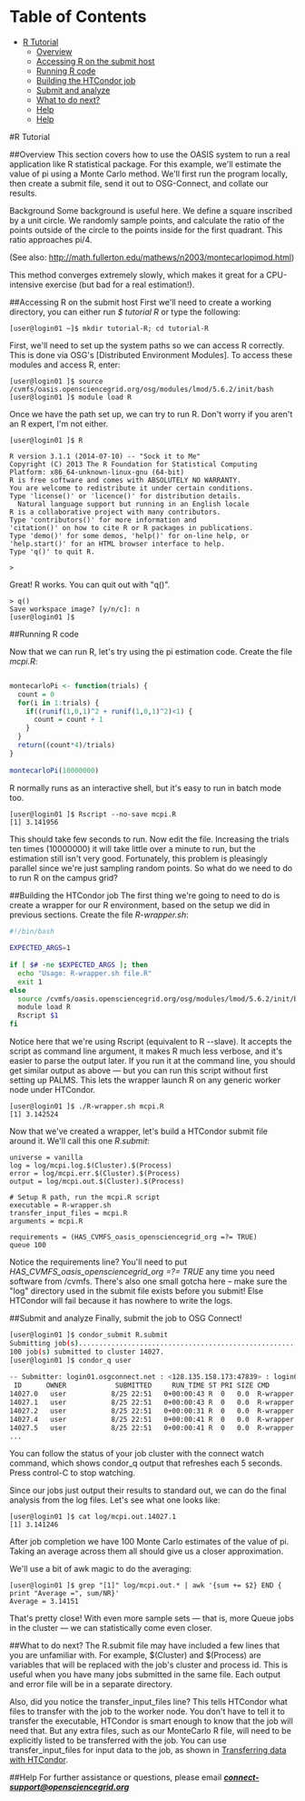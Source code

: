 Table of Contents
=================

  * [R Tutorial](#osg-connect-r-tutorial)
    * [Overview](#overview)
    * [Accessing R on the submit host](#accessing-r-on-the-submit-host)
    * [Running R code](#running-r-code)
    * [Building the HTCondor job](#building-the-htcondor-job)
    * [Submit and analyze](#submit-and-analyze)
    * [What to do next?](#what-to-do-next)
    * [Help](#help)
    * [Help](#help-1)


#R Tutorial

##Overview
This section covers how to use the OASIS system to run a real application like R statistical package. For this example, we'll estimate the value of pi using a Monte Carlo method. We'll first run the program locally, then create a submit file, send it out to OSG-Connect, and collate our results.

Background
Some background is useful here. We define a square inscribed by a unit circle. We randomly sample points, and calculate the ratio of the points outside of the circle to the points inside for the first quadrant. This ratio approaches pi/4.

(See also: http://math.fullerton.edu/mathews/n2003/montecarlopimod.html)

This method converges extremely slowly, which makes it great for a CPU-intensive exercise (but bad for a real estimation!).

##Accessing R on the submit host
First we'll need to create a working directory, you can either run *$ tutorial R* or type the following:
````
[user@login01 ~]$ mkdir tutorial-R; cd tutorial-R
````

First, we'll need to set up the system paths so we can access R correctly. This is done via OSG's [Distributed Environment Modules]. To access these modules and access R, enter:
````
[user@login01 ]$ source /cvmfs/oasis.opensciencegrid.org/osg/modules/lmod/5.6.2/init/bash
[user@login01 ]$ module load R
````

Once we have the path set up, we can try to run R. Don't worry if you aren't an R expert, I'm not either.
````
[user@login01 ]$ R
 
R version 3.1.1 (2014-07-10) -- "Sock it to Me"
Copyright (C) 2013 The R Foundation for Statistical Computing
Platform: x86_64-unknown-linux-gnu (64-bit)
R is free software and comes with ABSOLUTELY NO WARRANTY.
You are welcome to redistribute it under certain conditions.
Type 'license()' or 'licence()' for distribution details.
  Natural language support but running in an English locale
R is a collaborative project with many contributors.
Type 'contributors()' for more information and
'citation()' on how to cite R or R packages in publications.
Type 'demo()' for some demos, 'help()' for on-line help, or
'help.start()' for an HTML browser interface to help.
Type 'q()' to quit R.
 
>
````

Great! R works. You can quit out with "q()". 
````
> q()
Save workspace image? [y/n/c]: n
[user@login01 ]$
````

##Running R code

Now that we can run R, let's try using the pi estimation code. Create the file *mcpi.R*:
````R

montecarloPi <- function(trials) {
  count = 0
  for(i in 1:trials) {
    if((runif(1,0,1)^2 + runif(1,0,1)^2)<1) {
      count = count + 1
    }
  }
  return((count*4)/trials)
}
 
montecarloPi(10000000)
````

R normally runs as an interactive shell, but it's easy to run in batch mode too.
````
[user@login01 ]$ Rscript --no-save mcpi.R
[1] 3.141956
````

This should take few seconds to run. Now edit the file. Increasing the trials ten times (10000000) it will take little over a minute to run, but the estimation still isn't very good. Fortunately, this problem is pleasingly parallel since we're just sampling random points. So what do we need to do to run R on the campus grid?

##Building the HTCondor job
The first thing we're going to need to do is create a wrapper for our R environment, based on the setup we did in previous sections. Create the file *R-wrapper.sh*:
````bash
#!/bin/bash
 
EXPECTED_ARGS=1
 
if [ $# -ne $EXPECTED_ARGS ]; then
  echo "Usage: R-wrapper.sh file.R"
  exit 1
else
  source /cvmfs/oasis.opensciencegrid.org/osg/modules/lmod/5.6.2/init/bash
  module load R
  Rscript $1
fi
````

Notice here that we're using Rscript (equivalent to R --slave). It accepts the script as command line argument, it makes R much less verbose, and it's easier to parse the output later. If you run it at the command line, you should get similar output as above — but you can run this script without first setting up PALMS. This lets the wrapper launch R on any generic worker node under HTCondor.
````
[user@login01 ]$ ./R-wrapper.sh mcpi.R
[1] 3.142524
````

Now that we've created a wrapper, let's build a HTCondor submit file around it. We'll call this one *R.submit*:
````
universe = vanilla
log = log/mcpi.log.$(Cluster).$(Process)
error = log/mcpi.err.$(Cluster).$(Process)
output = log/mcpi.out.$(Cluster).$(Process)
 
# Setup R path, run the mcpi.R script
executable = R-wrapper.sh
transfer_input_files = mcpi.R
arguments = mcpi.R
 
requirements = (HAS_CVMFS_oasis_opensciencegrid_org =?= TRUE)
queue 100 
````

Notice the requirements line? You'll need to put *HAS_CVMFS_oasis_opensciencegrid_org =?= TRUE* any time you need software from /cvmfs. There's also one small gotcha here – make sure the "log" directory used in the submit file exists before you submit! Else HTCondor will fail because it has nowhere to write the logs.

##Submit and analyze
Finally, submit the job to OSG Connect!
````bash
[user@login01 ]$ condor_submit R.submit
Submitting job(s)....................................................................................................
100 job(s) submitted to cluster 14027.
[user@login01 ]$ condor_q user
 
-- Submitter: login01.osgconnect.net : <128.135.158.173:47839> : login01.osgconnect.net
 ID      OWNER            SUBMITTED     RUN_TIME ST PRI SIZE CMD
14027.0   user           8/25 22:51   0+00:00:43 R  0   0.0  R-wrapper.sh mcpi.
14027.1   user           8/25 22:51   0+00:00:43 R  0   0.0  R-wrapper.sh mcpi.
14027.2   user           8/25 22:51   0+00:00:31 R  0   0.0  R-wrapper.sh mcpi.
14027.4   user           8/25 22:51   0+00:00:41 R  0   0.0  R-wrapper.sh mcpi.
14027.5   user           8/25 22:51   0+00:00:41 R  0   0.0  R-wrapper.sh mcpi.
...
````

You can follow the status of your job cluster with the connect watch command, which shows condor_q output that refreshes each 5 seconds.  Press control-C to stop watching.

Since our jobs just output their results to standard out, we can do the final analysis from the log files. Let's see what one looks like:
````
[user@login01 ]$ cat log/mcpi.out.14027.1
[1] 3.141246
````

After job completion we have 100 Monte Carlo estimates of the value of pi. Taking an average across them all should give us a closer approximation.

We'll use a bit of awk magic to do the averaging:
````
[user@login01 ]$ grep "[1]" log/mcpi.out.* | awk '{sum += $2} END { print "Average =", sum/NR}'
Average = 3.14151
````

That's pretty close! With even more sample sets — that is, more Queue jobs in the cluster — we can statistically come even closer.

##What to do next?
The R.submit file may have included a few lines that you are unfamiliar with.  For example, $(Cluster) and $(Process) are variables that will be replaced with the job's cluster and process id.  This is useful when you have many jobs submitted in the same file.  Each output and error file will be in a separate directory.

Also, did you notice the transfer_input_files line?  This tells HTCondor what files to transfer with the job to the worker node.  You don't have to tell it to transfer the executable, HTCondor is smart enough to know that the job will need that.  But any extra files, such as our MonteCarlo R file, will need to be explicitly listed to be transferred with the job.  You can use transfer_input_files for input data to the job, as shown in [Transferring data with HTCondor](https://github.com/OSGConnect/tutorial-htcondor_transfer).

##Help
For further assistance or questions, please email ***connect-support@opensciencegrid.org***


